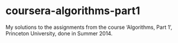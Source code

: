 # coursera-algorithms-part1
My solutions to the assignments from the course ‘Algorithms, Part 1’, Princeton University, done in Summer 2014.
